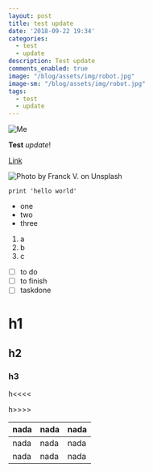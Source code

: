 ```yaml
---
layout: post
title: test update
date: '2018-09-22 19:34'
categories:
  - test
  - update
description: Test update
comments_enabled: true
image: "/blog/assets/img/robot.jpg"
image-sm: "/blog/assets/img/robot.jpg"
tags:
  - test
  - update
---
```

![Me](/blog/assets/img/profile.jpg)

**Test** _update_!

[Link](www.google.com)

![Photo by Franck V. on Unsplash](/blog/assets/img/2018/09/robot.jpg)

`print 'hello world'`

<script src="https://gist.github.com/lucrib/c13dd13efbab4ba4db61fd70b06b8398.js"></script>

- one
- two
- three

1. a
2. b
3. c


- [ ] to do
- [ ] to finish
- [ ] taskdone

# h1

## h2

### h3

h<<<<

h>>>>

nada | nada | nada
-----|------|-----
nada | nada | nada
nada | nada | nada
